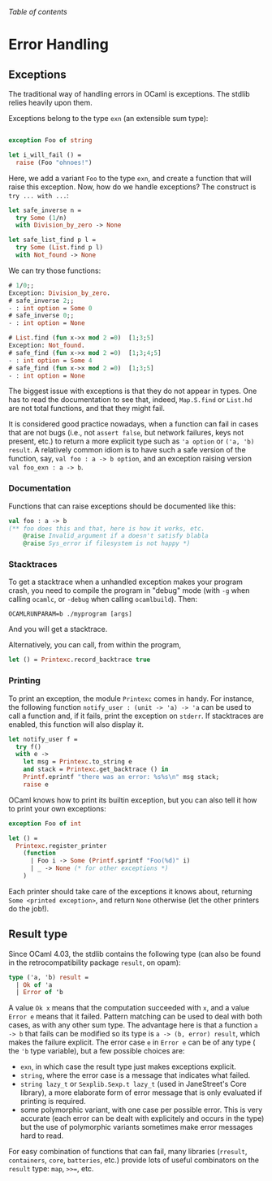 <!-- ((! set title Error Handling!)) ((! set learn !)) -->

*Table of contents*

# Error Handling

## Exceptions

The traditional way of handling errors in OCaml is exceptions. The
stdlib relies heavily upon them.

Exceptions belong to the type `exn` (an extensible sum type):

```ocaml

exception Foo of string

let i_will_fail () =
  raise (Foo "ohnoes!")

```

Here, we add a variant `Foo` to the type `exn`, and create a function
that will raise this exception. Now, how do we handle exceptions?
The construct is `try ... with ...`:

```ocaml
let safe_inverse n =
  try Some (1/n)
  with Division_by_zero -> None

let safe_list_find p l =
  try Some (List.find p l)
  with Not_found -> None
```

We can try those functions:

```ocaml
# 1/0;;
Exception: Division_by_zero.
# safe_inverse 2;;
- : int option = Some 0
# safe_inverse 0;;
- : int option = None

# List.find (fun x->x mod 2 =0)  [1;3;5]
Exception: Not_found.
# safe_find (fun x->x mod 2 =0)  [1;3;4;5]
- : int option = Some 4
# safe_find (fun x->x mod 2 =0)  [1;3;5]
- : int option = None
```

The biggest issue with exceptions is that they do not appear in types.
One has to read the documentation to see that, indeed, `Map.S.find`
or `List.hd` are not total functions, and that they might fail.

It is considered good practice nowadays, when a function can fail in
cases that are not bugs (i.e., not `assert false`, but network failures,
keys not present, etc.) 
to return a more explicit type such as `'a option` or `('a, 'b) result`.
A relatively common idiom is to have such a safe version of the function,
say, `val foo : a -> b option`, and an exception raising
version `val foo_exn : a -> b`.

### Documentation

Functions that can raise exceptions should be documented like this:

```ocaml
val foo : a -> b
(** foo does this and that, here is how it works, etc.
    @raise Invalid_argument if a doesn't satisfy blabla
    @raise Sys_error if filesystem is not happy *)
```

### Stacktraces

To get a stacktrace when a unhandled exception makes your program crash, you
need to compile the program in "debug" mode (with `-g` when calling
`ocamlc`, or `-debug` when calling `ocamlbuild`).
Then:

    OCAMLRUNPARAM=b ./myprogram [args]

And you will get a stacktrace.

Alternatively, you can call, from within the program,

```ocaml
let () = Printexc.record_backtrace true
```

### Printing

To print an exception, the module `Printexc` comes in handy. For instance,
the following function `notify_user : (unit -> 'a) -> 'a` can be used
to call a function and, if it fails, print the exception on `stderr`.
If stacktraces are enabled, this function will also display it.

```ocaml
let notify_user f =
  try f()
  with e ->
    let msg = Printexc.to_string e
    and stack = Printexc.get_backtrace () in
    Printf.eprintf "there was an error: %s%s\n" msg stack;
    raise e
```

OCaml knows how to print its builtin exception, but you can also tell it
how to print your own exceptions:

```ocaml
exception Foo of int

let () =
  Printexc.register_printer
    (function
      | Foo i -> Some (Printf.sprintf "Foo(%d)" i)
      | _ -> None (* for other exceptions *)
    )
```

Each printer should take care of the exceptions it knows about, returning
`Some <printed exception>`, and return `None` otherwise (let the other printers
do the job!).

## Result type

Since OCaml 4.03, the stdlib contains the following type
(can also be found in the retrocompatibility package `result`, on
opam):

```ocaml
type ('a, 'b) result =
  | Ok of 'a
  | Error of 'b
```

A value `Ok x` means that the computation succeeded with `x`, and
a value `Error e` means that it failed.
Pattern matching can be used to deal with both cases, as with any
other sum type. The advantage here is that a function `a -> b` that
fails can be modified so its type is `a -> (b, error) result`,
which makes the failure explicit.
The error case `e` in `Error e` can be of any type
( the `'b` type variable), but a few possible choices
are:

- `exn`, in which case the result type just makes exceptions explicit.
- `string`, where the error case is a message that indicates what failed.
- `string lazy_t` or `Sexplib.Sexp.t lazy_t` (used in JaneStreet's Core
  library), a more elaborate form of error message that is only evaluated
  if printing is required.
- some polymorphic variant, with one case per
  possible error. This is very accurate (each error can be dealt with
  explicitely and occurs in the type) but the use of polymorphic variants
  sometimes make error messages hard to read.


For easy combination of functions that can fail, many libraries
(`rresult`, `containers`, `core`, `batteries`, etc.) provide lots of
useful combinators on the `result` type: `map`, `>>=`, etc.

